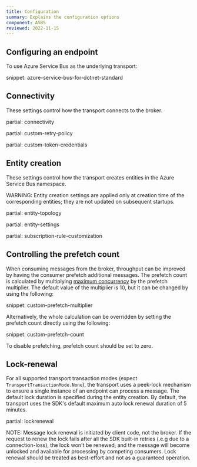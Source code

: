 ```yaml
---
title: Configuration
summary: Explains the configuration options
component: ASBS
reviewed: 2022-11-15
---
```


## Configuring an endpoint

To use Azure Service Bus as the underlying transport:

snippet: azure-service-bus-for-dotnet-standard

## Connectivity

These settings control how the transport connects to the broker.

partial: connectivity

partial: custom-retry-policy

partial: custom-token-credentials

## Entity creation

These settings control how the transport creates entities in the Azure Service Bus namespace.

WARNING: Entity creation settings are applied only at creation time of the corresponding entities; they are not updated on subsequent startups.

partial: entity-topology

partial: entity-settings

partial: subscription-rule-customization

## Controlling the prefetch count

When consuming messages from the broker, throughput can be improved by having the consumer prefetch additional messages. The prefetch count is calculated by multiplying [maximum concurrency](/nservicebus/operations/tuning.md#tuning-concurrency) by the prefetch multiplier. The default value of the multiplier is 10, but it can be changed by using the following:

snippet: custom-prefetch-multiplier

Alternatively, the whole calculation can be overridden by setting the prefetch count directly using the following:

snippet: custom-prefetch-count

To disable prefetching, prefetch count should be set to zero.

## Lock-renewal

For all supported transport transaction modes (expect `TransportTransactionMode.None`), the transport uses a peek-lock mechanism to ensure a single instance of an endpoint can process a message. The default lock duration is specified during the entity creation. By default, the transport uses the SDK's default maximum auto lock renewal duration of 5 minutes.

partial: lockrenewal

NOTE: Message lock renewal is initiated by client code, not the broker. If the request to renew the lock fails after all the SDK built-in retries (.e.g due to a connection-loss), the lock won't be renewed, and the message will become unlocked and available for processing by competing consumers. Lock renewal should be treated as best-effort and not as a guaranteed operation.